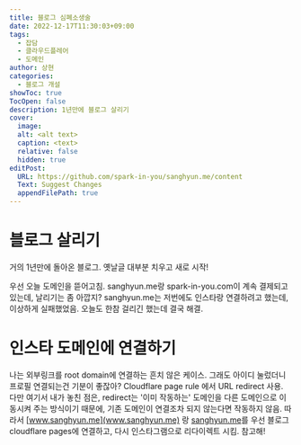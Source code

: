 ```yaml
---
title: 블로그 심폐소생술
date: 2022-12-17T11:30:03+09:00
tags:
  - 잡담
  - 클라우드플레어
  - 도메인
author: 상현
categories:
  - 블로그 개설
showToc: true
TocOpen: false
description: 1년만에 블로그 살리기
cover:
  image: 
  alt: <alt text>
  caption: <text>
  relative: false
  hidden: true
editPost:
  URL: https://github.com/spark-in-you/sanghyun.me/content
  Text: Suggest Changes
  appendFilePath: true
---
```

# 블로그 살리기
거의 1년만에 돌아온 블로그.
옛날글 대부분 치우고 새로 시작!

우선 오늘 도메인을 뜯어고침. sanghyun.me랑 spark-in-you.com이 계속 결제되고 있는데, 날리기는 좀 아깝지? sanghyun.me는 저번에도 인스타랑 연결하려고 했는데, 이상하게 실패했었음. 
오늘도 한참 걸리긴 했는데 결국 해결.
# 인스타 도메인에 연결하기
나는 외부링크를 root domain에 연결하는 흔치 않은 케이스. 그래도 아이디 눌렀더니 프로필 연결되는건 기분이 좋잖아?
Cloudflare page rule 에서 URL redirect 사용. 다만 여기서 내가 놓친 점은, redirect는 '이미 작동하는' 도메인을 다른 도메인으로 이동시켜 주는 방식이기 때문에, 기존 도메인이 연결조차 되지 않는다면 작동하지 않음.
따라서 [www.sanghyun.me](www.sanghyun.me) 랑 [sanghyun.me](sanghyun.me)를 우선 블로그 cloudflare pages에 연결하고, 다시 인스타그램으로 리다이렉트 시킴. 참고해!